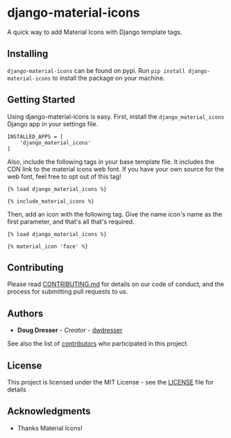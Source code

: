# django-material-icons

A quick way to add Material Icons with Django template tags.

## Installing

`django-material-icons` can be found on pypi. Run `pip install django-material-icons` to install the package on your machine.

## Getting Started

Using django-material-icons is easy. First, install the `django_material_icons` Django app in your settings file.

```
INSTALLED_APPS = [
    'django_material_icons'
]
```

Also, include the following tags in your base template file. It includes the CDN link to the material icons web font. If you have your own source for the web font, feel free to opt out of this tag!
```
{% load django_material_icons %}

{% include_material_icons %}
```

Then, add an icon with the following tag. Give the name icon's name as the first parameter, and that's all that's required.
```
{% load django_material_icons %}

{% material_icon 'face' %}
```

## Contributing

Please read [CONTRIBUTING.md](https://github.com/dwdresser/django-material-icons/blob/master/CONTRIBUTING.md) for details on our code of conduct, and the process for submitting pull requests to us.

## Authors

* **Doug Dresser** - *Creator* - [dwdresser](https://github.com/dwdresser)

See also the list of [contributors](https://github.com/your/project/contributors) who participated in this project.

## License

This project is licensed under the MIT License - see the [LICENSE](https://github.com/dwdresser/django-material-icons/blob/master/LICENSE) file for details

## Acknowledgments

* Thanks Material Icons!
